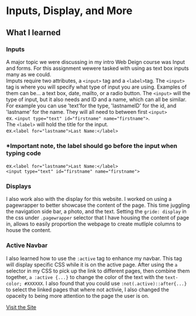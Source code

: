 # Inputs, Display, and More

## What I learned
### Inputs
A major topic we were discussing in my intro Web Deign course was Input and forms. For this assignment wewere tasked with using as text box inputs many as we could.  \
Imputs require two attributes, a ```<input>``` tag and a ```<label>```tag. The ```<input>``` tag is where you will specify what type of input you are using. Examples of them can be... a text box, date, mailto, or a radio button. The ```<input>```  will the type of input, but it also needs and ID and a name, which can all be similar. For example you can use 'text'for the type, 'lastnameID' for the id, and 'lastname' for the name. They will all need to between first ```<input>```   \
ex. ```<input type="text" id="firstname" name="firstname">```. \
The ```<label>``` will hold the title for  the input.  \
ex.```<label for="lastname">Last Name:</label>```  
### *Important note, the label should go before the input when typing code
ex.```<label for="lastname">Last Name:</label>```  
```<input type="text" id="firstname" name="firstname">```

### Displays
I also work also with the display for this website. I worked on using a pagewrapper to better showcase the content of the page. This time juggling the navigation side bar, a photo, and the text. Setting the ```gride: display``` in the css under ```.pagewrapper``` selector that I have housing the content of page in, allows to easily proportion the webpage to create mutliple columns to house the content. 

### Active Navbar
I also learned how to use the ```:active``` tag to enhance my navbar. This tag will display specific CSS while it is on the active page. After using the ```a``` selector in my CSS to pick up the link to different pages, then combine them together, ```a :active {...}``` to change the color of the text with the ```text-color; #XXXXXX```. I also found that you could use ```:not(.active)::after{...}``` to select the linked pages that where not activie, I also changed the opaceity to being more attention to the page the user is on. 

[Visit the Site](https://giaviolini.github.io/inputs-and-display/)
